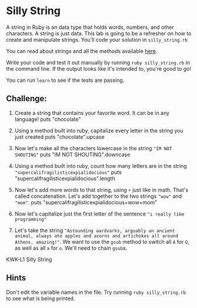 # Silly String

A string in Ruby is an data type that holds words, numbers, and other characters. A string is just data. This lab is going to be a refresher on how to create and manipulate strings. You'll code your solution in `silly_string.rb`

You can read about strings and all the methods available [here](http://www.ruby-doc.org/core-2.1.1/String.html).

Write your code and test it out manually by running `ruby silly_string.rb` in the command line. If the output looks like it's intended to, you're good to go!

You can run `learn` to see if the tests are passing.

## Challenge:

1. Create a string that contains your favorite word. It can be in any language!
puts "chocolate"
2. Using a method built into ruby, capitalize every letter in the string you just created
puts "chocolate".upcase
3. Now let's make all the characters lowercase in the string `"IM NOT SHOUTING"`
puts "IM NOT SHOUTING".downcase
4. Using a method built into ruby, count how many letters are in the string `"supercalifragilisticexpialidocious"`
puts "supercalifragilisticexpialidocious".length
5. Now let's add more words to that string, using `+` just like in math. That's called concatenation. Let's add together to the two strings `"wow"` and `"mom"`.
puts "supercalifragilisticexpialidocious+wow+mom"
6. Now let's capitalize just the first letter of the sentence `"i really like programming"`

7. Let's take the string `"Astounding aardvarks, arguably an ancient animal, always ate apples and acorns and artichokes all around Athens, amazing!"`. We want to use the `gsub` method to switch all `A` for `O`, as well as all `a` for `o`. We'll need to chain `gsub`s.
<p data-visibility='hidden'>KWK-L1 Silly String</p>

## Hints

Don't edit the variable names in the file. Try running `ruby silly_string.rb` to see what is being printed.